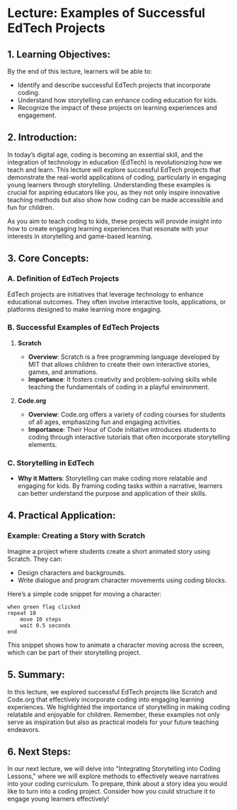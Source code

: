 # Lecture: Examples of Successful EdTech Projects

## 1. Learning Objectives:
By the end of this lecture, learners will be able to:
- Identify and describe successful EdTech projects that incorporate coding.
- Understand how storytelling can enhance coding education for kids.
- Recognize the impact of these projects on learning experiences and engagement.

## 2. Introduction:
In today’s digital age, coding is becoming an essential skill, and the integration of technology in education (EdTech) is revolutionizing how we teach and learn. This lecture will explore successful EdTech projects that demonstrate the real-world applications of coding, particularly in engaging young learners through storytelling. Understanding these examples is crucial for aspiring educators like you, as they not only inspire innovative teaching methods but also show how coding can be made accessible and fun for children. 

As you aim to teach coding to kids, these projects will provide insight into how to create engaging learning experiences that resonate with your interests in storytelling and game-based learning.

## 3. Core Concepts:
### A. Definition of EdTech Projects
EdTech projects are initiatives that leverage technology to enhance educational outcomes. They often involve interactive tools, applications, or platforms designed to make learning more engaging.

### B. Successful Examples of EdTech Projects
1. **Scratch**
   - **Overview**: Scratch is a free programming language developed by MIT that allows children to create their own interactive stories, games, and animations.
   - **Importance**: It fosters creativity and problem-solving skills while teaching the fundamentals of coding in a playful environment.
  
2. **Code.org**
   - **Overview**: Code.org offers a variety of coding courses for students of all ages, emphasizing fun and engaging activities.
   - **Importance**: Their Hour of Code initiative introduces students to coding through interactive tutorials that often incorporate storytelling elements.

### C. Storytelling in EdTech
- **Why it Matters**: Storytelling can make coding more relatable and engaging for kids. By framing coding tasks within a narrative, learners can better understand the purpose and application of their skills.

## 4. Practical Application:
### Example: Creating a Story with Scratch
Imagine a project where students create a short animated story using Scratch. They can:
- Design characters and backgrounds.
- Write dialogue and program character movements using coding blocks.

Here’s a simple code snippet for moving a character:

```scratch
when green flag clicked
repeat 10
    move 10 steps
    wait 0.5 seconds
end
```

This snippet shows how to animate a character moving across the screen, which can be part of their storytelling project.

## 5. Summary:
In this lecture, we explored successful EdTech projects like Scratch and Code.org that effectively incorporate coding into engaging learning experiences. We highlighted the importance of storytelling in making coding relatable and enjoyable for children. Remember, these examples not only serve as inspiration but also as practical models for your future teaching endeavors.

## 6. Next Steps:
In our next lecture, we will delve into "Integrating Storytelling into Coding Lessons," where we will explore methods to effectively weave narratives into your coding curriculum. To prepare, think about a story idea you would like to turn into a coding project. Consider how you could structure it to engage young learners effectively!